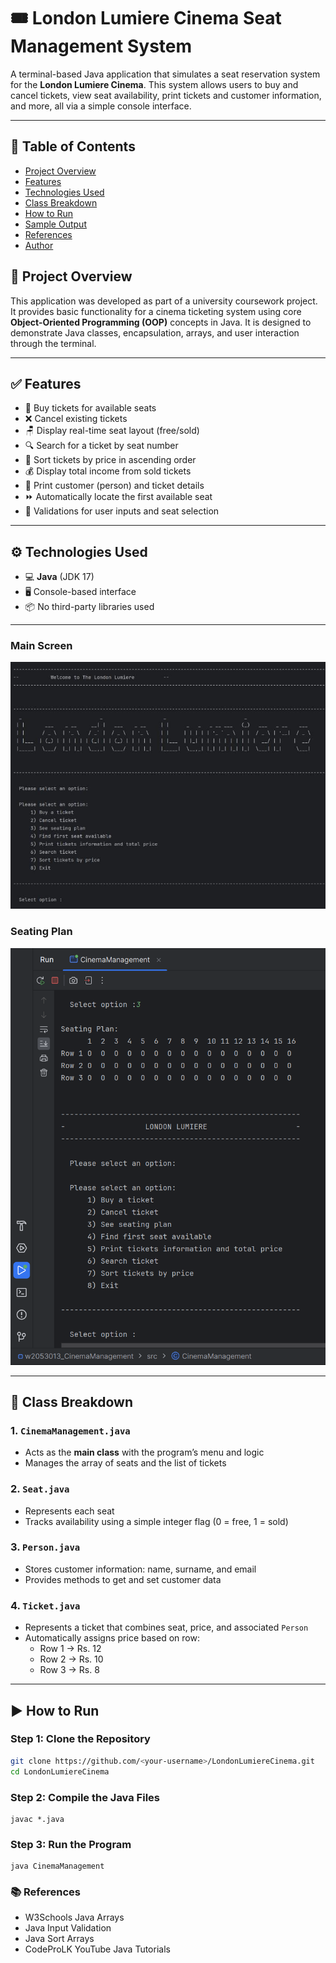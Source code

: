 # 🎟️ London Lumiere Cinema Seat Management System

A terminal-based Java application that simulates a seat reservation system for the **London Lumiere Cinema**. This system allows users to buy and cancel tickets, view seat availability, print tickets and customer information, and more, all via a simple console interface.

---

## 📌 Table of Contents

- [Project Overview](#project-overview)
- [Features](#features)
- [Technologies Used](#technologies-used)
- [Class Breakdown](#class-breakdown)
- [How to Run](#how-to-run)
- [Sample Output](#sample-output)
- [References](#references)
- [Author](#author)

## 📖 Project Overview

This application was developed as part of a university coursework project. It provides basic functionality for a cinema ticketing system using core **Object-Oriented Programming (OOP)** concepts in Java. It is designed to demonstrate Java classes, encapsulation, arrays, and user interaction through the terminal.

---

## ✅ Features

- 🎫 Buy tickets for available seats
- ❌ Cancel existing tickets
- 🪑 Display real-time seat layout (free/sold)
- 🔍 Search for a ticket by seat number
- 🔢 Sort tickets by price in ascending order
- 💰 Display total income from sold tickets
- 👤 Print customer (person) and ticket details
- ⏩ Automatically locate the first available seat
- 🧪 Validations for user inputs and seat selection

---

## ⚙️ Technologies Used

- 💻 **Java** (JDK 17)
- 🖥️ Console-based interface
- 📦 No third-party libraries used

---

### Main Screen

![image alt](https://github.com/Sachith-Piyathunga/London-Lumiere-Cinema-seat-Management-System/blob/024bb39bd91b134265cfbc7d0f324630d562dbc8/Image/1743077267659.jpg)

### Seating Plan

![image alt](https://github.com/Sachith-Piyathunga/London-Lumiere-Cinema-seat-Management-System/blob/0d112c793cc646d556b6553718d49c100e5a330b/Image/Screenshot_20250615_113142.png)

---

## 🧱 Class Breakdown

### 1. `CinemaManagement.java`
- Acts as the **main class** with the program’s menu and logic
- Manages the array of seats and the list of tickets

### 2. `Seat.java`
- Represents each seat
- Tracks availability using a simple integer flag (0 = free, 1 = sold)

### 3. `Person.java`
- Stores customer information: name, surname, and email
- Provides methods to get and set customer data

### 4. `Ticket.java`
- Represents a ticket that combines seat, price, and associated `Person`
- Automatically assigns price based on row:
  - Row 1 → Rs. 12
  - Row 2 → Rs. 10
  - Row 3 → Rs. 8

---

## ▶️ How to Run

### Step 1: Clone the Repository

```bash
git clone https://github.com/<your-username>/LondonLumiereCinema.git
cd LondonLumiereCinema
```

### Step 2: Compile the Java Files
```
javac *.java
```

### Step 3: Run the Program
```
java CinemaManagement
```

### 📚 References

- W3Schools Java Arrays
- Java Input Validation
- Java Sort Arrays
- CodeProLK YouTube Java Tutorials
